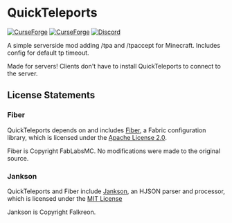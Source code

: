 # QuickTeleports

[![CurseForge](https://cf.way2muchnoise.eu/short_315037_downloads.svg?badge_style=for_the_badge)](https://www.curseforge.com/minecraft/mc-mods/quickteleports) [![CurseForge](https://cf.way2muchnoise.eu/versions/315037_all.svg?badge_style=for_the_badge)](https://www.curseforge.com/minecraft/mc-mods/quickteleports/files/all) [![Discord](https://img.shields.io/discord/504369356260769792?label=Discord&logo=discord&style=for-the-badge)](https://discord.itsmeow.dev/)

A simple serverside mod adding /tpa and /tpaccept for Minecraft.
Includes config for default tp timeout.

Made for servers! Clients don't have to install QuickTeleports to connect to the server.

## License Statements

### Fiber

QuickTeleports depends on and includes [Fiber](https://github.com/FabLabsMC/fiber), a Fabric configuration library, which is licensed under the [Apache License 2.0](https://github.com/FabLabsMC/fiber/blob/master/LICENSE).

Fiber is Copyright FabLabsMC. No modifications were made to the original source.

### Jankson

QuickTeleports and Fiber include [Jankson](https://github.com/falkreon/Jankson), an HJSON parser and processor, which is licensed under the [MIT License](https://github.com/falkreon/Jankson/blob/main/LICENSE)

Jankson is Copyright Falkreon.
